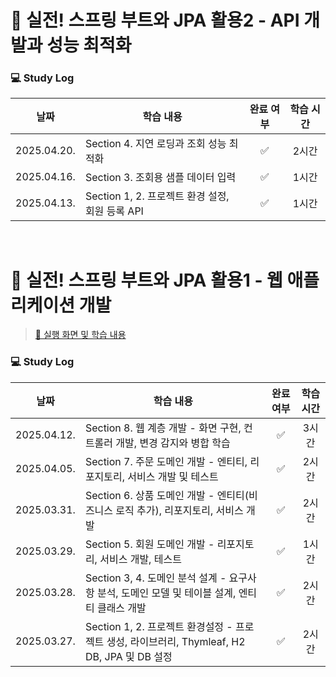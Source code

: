 # 📖 실전! 스프링 부트와 JPA 활용2 - API 개발과 성능 최적화

### 💻 Study Log

|날짜|학습 내용|완료 여부|학습 시간|
|:----:|----|:----:|:----:|
|2025.04.20.|Section 4. 지연 로딩과 조회 성능 최적화|✅|2시간|
|2025.04.16.|Section 3. 조회용 샘플 데이터 입력|✅|1시간|
|2025.04.13.|Section 1, 2. 프로젝트 환경 설정, 회원 등록 API|✅|1시간|

<br>

# 📖 실전! 스프링 부트와 JPA 활용1 - 웹 애플리케이션 개발

> [🔗 실행 화면 및 학습 내용](./spring-jpa-1.md)

### 💻 Study Log

|날짜|학습 내용|완료 여부|학습 시간|
|:----:|----|:----:|:----:|
|2025.04.12.|Section 8. 웹 계층 개발 - 화면 구현, 컨트롤러 개발, 변경 감지와 병합 학습|✅|3시간|
|2025.04.05.|Section 7. 주문 도메인 개발 - 엔티티, 리포지토리, 서비스 개발 및 테스트|✅|2시간|
|2025.03.31.|Section 6. 상품 도메인 개발 - 엔티티(비즈니스 로직 추가), 리포지토리, 서비스 개발|✅|2시간|
|2025.03.29.|Section 5. 회원 도메인 개발 - 리포지토리, 서비스 개발, 테스트|✅|1시간|
|2025.03.28.|Section 3, 4. 도메인 분석 설계 - 요구사항 분석, 도메인 모델 및 테이블 설계, 엔티티 클래스 개발|✅|2시간|
|2025.03.27.|Section 1, 2. 프로젝트 환경설정 - 프로젝트 생성, 라이브러리, Thymleaf, H2 DB, JPA 및 DB 설정|✅|2시간|

